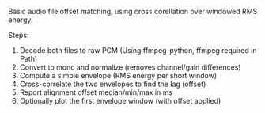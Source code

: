 Basic audio file offset matching, using cross corellation over windowed RMS energy.

Steps:
1. Decode both files to raw PCM (Using ffmpeg-python, ffmpeg required in Path)
2. Convert to mono and normalize (removes channel/gain differences)
3. Compute a simple envelope (RMS energy per short window)
4. Cross-correlate the two envelopes to find the lag (offset)
5. Report alignment offset median/min/max in ms
6. Optionally plot the first envelope window (with offset applied)

